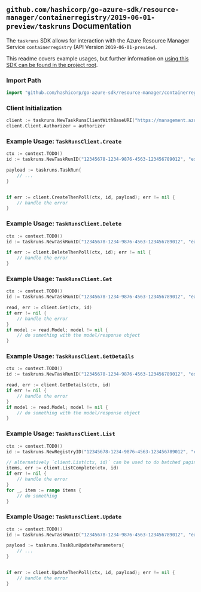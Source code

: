 
## `github.com/hashicorp/go-azure-sdk/resource-manager/containerregistry/2019-06-01-preview/taskruns` Documentation

The `taskruns` SDK allows for interaction with the Azure Resource Manager Service `containerregistry` (API Version `2019-06-01-preview`).

This readme covers example usages, but further information on [using this SDK can be found in the project root](https://github.com/hashicorp/go-azure-sdk/tree/main/docs).

### Import Path

```go
import "github.com/hashicorp/go-azure-sdk/resource-manager/containerregistry/2019-06-01-preview/taskruns"
```


### Client Initialization

```go
client := taskruns.NewTaskRunsClientWithBaseURI("https://management.azure.com")
client.Client.Authorizer = authorizer
```


### Example Usage: `TaskRunsClient.Create`

```go
ctx := context.TODO()
id := taskruns.NewTaskRunID("12345678-1234-9876-4563-123456789012", "example-resource-group", "registryValue", "taskRunValue")

payload := taskruns.TaskRun{
	// ...
}


if err := client.CreateThenPoll(ctx, id, payload); err != nil {
	// handle the error
}
```


### Example Usage: `TaskRunsClient.Delete`

```go
ctx := context.TODO()
id := taskruns.NewTaskRunID("12345678-1234-9876-4563-123456789012", "example-resource-group", "registryValue", "taskRunValue")

if err := client.DeleteThenPoll(ctx, id); err != nil {
	// handle the error
}
```


### Example Usage: `TaskRunsClient.Get`

```go
ctx := context.TODO()
id := taskruns.NewTaskRunID("12345678-1234-9876-4563-123456789012", "example-resource-group", "registryValue", "taskRunValue")

read, err := client.Get(ctx, id)
if err != nil {
	// handle the error
}
if model := read.Model; model != nil {
	// do something with the model/response object
}
```


### Example Usage: `TaskRunsClient.GetDetails`

```go
ctx := context.TODO()
id := taskruns.NewTaskRunID("12345678-1234-9876-4563-123456789012", "example-resource-group", "registryValue", "taskRunValue")

read, err := client.GetDetails(ctx, id)
if err != nil {
	// handle the error
}
if model := read.Model; model != nil {
	// do something with the model/response object
}
```


### Example Usage: `TaskRunsClient.List`

```go
ctx := context.TODO()
id := taskruns.NewRegistryID("12345678-1234-9876-4563-123456789012", "example-resource-group", "registryValue")

// alternatively `client.List(ctx, id)` can be used to do batched pagination
items, err := client.ListComplete(ctx, id)
if err != nil {
	// handle the error
}
for _, item := range items {
	// do something
}
```


### Example Usage: `TaskRunsClient.Update`

```go
ctx := context.TODO()
id := taskruns.NewTaskRunID("12345678-1234-9876-4563-123456789012", "example-resource-group", "registryValue", "taskRunValue")

payload := taskruns.TaskRunUpdateParameters{
	// ...
}


if err := client.UpdateThenPoll(ctx, id, payload); err != nil {
	// handle the error
}
```
